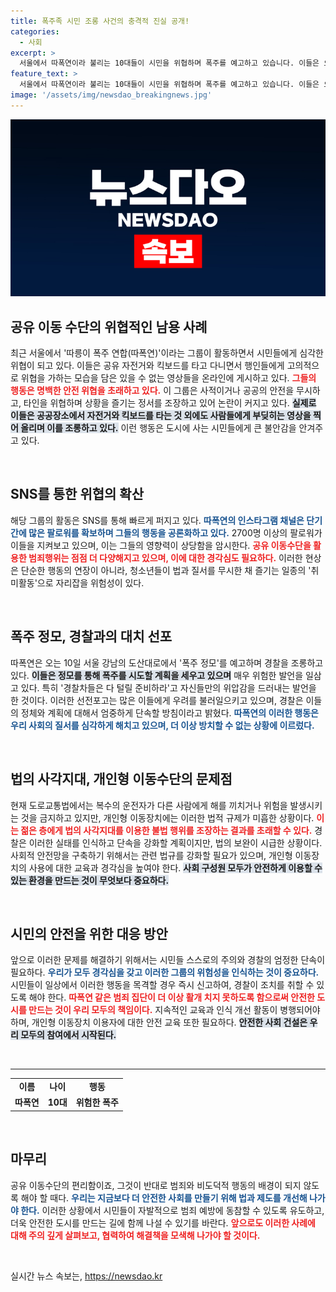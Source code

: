 ```yaml
---
title: 폭주족 시민 조롱 사건의 충격적 진실 공개!
categories:
  - 사회
excerpt: >
  서울에서 따폭연이라 불리는 10대들이 시민을 위협하며 폭주를 예고하고 있습니다. 이들은 오토바이에 뛰어들고, 경찰을 조롱하며 일탈을 즐기고 있습니다. 과연 이들의 만행은 어떻게 막을 수 있을까요? 클릭하여 더 알아보세요!
feature_text: >
  서울에서 따폭연이라 불리는 10대들이 시민을 위협하며 폭주를 예고하고 있습니다. 이들은 오토바이에 뛰어들고, 경찰을 조롱하며 일탈을 즐기고 있습니다. 과연 이들의 만행은 어떻게 막을 수 있을까요? 클릭하여 더 알아보세요!
image: '/assets/img/newsdao_breakingnews.jpg'
---
```


<p><img src="/assets/img/newsdao_breakingnews.jpg" alt="flaretime 속보" /></p>

<h2 data-ke-size="size26">공유 이동 수단의 위협적인 남용 사례</h2>

<p data-ke-size="size16">최근 서울에서 '따릉이 폭주 연합(따폭연)'이라는 그룹이 활동하면서 시민들에게 심각한 위협이 되고 있다. 이들은 공유 자전거와 킥보드를 타고 다니면서 행인들에게 고의적으로 위협을 가하는 모습을 담은 있을 수 없는 영상들을 온라인에 게시하고 있다. <b><span style="color: #ee2323;">그들의 행동은 명백한 안전 위협을 초래하고 있다.</span></b> 이 그룹은 사적이거나 공공의 안전을 무시하고, 타인을 위협하며 상황을 즐기는 정서를 조장하고 있어 논란이 커지고 있다. <b><span style="background-color: #21538527;">실제로 이들은 공공장소에서 자전거와 킥보드를 타는 것 외에도 사람들에게 부딪히는 영상을 찍어 올리며 이를 조롱하고 있다.</span></b> 이런 행동은 도시에 사는 시민들에게 큰 불안감을 안겨주고 있다.</p>

<p data-ke-size="size16">&nbsp;</p>

<h2 data-ke-size="size26">SNS를 통한 위협의 확산</h2>

<p data-ke-size="size16">해당 그룹의 활동은 SNS를 통해 빠르게 퍼지고 있다. <b><span style="color: #1a5490;">따폭연의 인스타그램 채널은 단기간에 많은 팔로워를 확보하며 그들의 행동을 공론화하고 있다.</span></b> 2700명 이상의 팔로워가 이들을 지켜보고 있으며, 이는 그들의 영향력이 상당함을 암시한다. <b><span style="color: #ee2323;">공유 이동수단을 활용한 범죄행위는 점점 더 다양해지고 있으며, 이에 대한 경각심도 필요하다.</span></b> 이러한 현상은 단순한 행동의 연장이 아니라, 청소년들이 법과 질서를 무시한 채 즐기는 일종의 '취미활동'으로 자리잡을 위험성이 있다.</p>

<p data-ke-size="size16">&nbsp;</p>

<h2 data-ke-size="size26">폭주 정모, 경찰과의 대치 선포</h2>

<p data-ke-size="size16">따폭연은 오는 10일 서울 강남의 도산대로에서 '폭주 정모'를 예고하며 경찰을 조롱하고 있다. <b><span style="background-color: #21538527;">이들은 정모를 통해 폭주를 시도할 계획을 세우고 있으며</span></b> 매우 위험한 발언을 일삼고 있다. 특히 '경찰차들은 다 털릴 준비하라'고 자신들만의 위압감을 드러내는 발언을 한 것이다. 이러한 선전포고는 많은 이들에게 우려를 불러일으키고 있으며, 경찰은 이들의 정체와 계획에 대해서 엄중하게 단속할 방침이라고 밝혔다. <b><span style="color: #1a5490;">따폭연의 이러한 행동은 우리 사회의 질서를 심각하게 해치고 있으며, 더 이상 방치할 수 없는 상황에 이르렀다.</span></b></p>

<p data-ke-size="size16">&nbsp;</p>

<h2 data-ke-size="size26">법의 사각지대, 개인형 이동수단의 문제점</h2>

<p data-ke-size="size16">현재 도로교통법에서는 복수의 운전자가 다른 사람에게 해를 끼치거나 위험을 발생시키는 것을 금지하고 있지만, 개인형 이동장치에는 이러한 법적 규제가 미흡한 상황이다. <b><span style="color: #ee2323;">이는 젊은 층에게 법의 사각지대를 이용한 불법 행위를 조장하는 결과를 초래할 수 있다.</span></b> 경찰은 이러한 실태를 인식하고 단속을 강화할 계획이지만, 법의 보완이 시급한 상황이다. 사회적 안전망을 구축하기 위해서는 관련 법규를 강화할 필요가 있으며, 개인형 이동장치의 사용에 대한 교육과 경각심을 높여야 한다. <b><span style="background-color: #21538527;">사회 구성원 모두가 안전하게 이용할 수 있는 환경을 만드는 것이 무엇보다 중요하다.</span></b></p>

<p data-ke-size="size16">&nbsp;</p>

<h2 data-ke-size="size26">시민의 안전을 위한 대응 방안</h2>

<p data-ke-size="size16">앞으로 이러한 문제를 해결하기 위해서는 시민들 스스로의 주의와 경찰의 엄정한 단속이 필요하다. <b><span style="color: #1a5490;">우리가 모두 경각심을 갖고 이러한 그룹의 위험성을 인식하는 것이 중요하다.</span></b> 시민들이 일상에서 이러한 행동을 목격할 경우 즉시 신고하여, 경찰이 조치를 취할 수 있도록 해야 한다. <b><span style="color: #ee2323;">따폭연 같은 범죄 집단이 더 이상 활개 치지 못하도록 함으로써 안전한 도시를 만드는 것이 우리 모두의 책임이다.</span></b> 지속적인 교육과 인식 개선 활동이 병행되어야 하며, 개인형 이동장치 이용자에 대한 안전 교육 또한 필요하다. <b><span style="background-color: #21538527;">안전한 사회 건설은 우리 모두의 참여에서 시작된다.</span></b></p>

<p data-ke-size="size16">&nbsp;</p>

<hr />

<table style="width: 100%; border-collapse: collapse;">
    <tbody>
        <tr>
            <td style="text-align: center; height: 17px;"><b>이름</b></td>
            <td style="text-align: center; height: 17px;"><b>나이</b></td>
            <td style="text-align: center; height: 17px;"><b>행동</b></td>
        </tr>
        <tr>
            <td style="text-align: center; height: 17px;"><b>따폭연</b></td>
            <td style="text-align: center; height: 17px;"><b>10대</b></td>
            <td style="text-align: center; height: 17px;"><b>위험한 폭주</b></td>
        </tr>
    </tbody>
</table>

<p data-ke-size="size16">&nbsp;</p> 

<h2 data-ke-size="size26">마무리</h2>

<p data-ke-size="size16">공유 이동수단의 편리함이죠, 그것이 반대로 범죄와 비도덕적 행동의 배경이 되지 않도록 해야 할 때다. <b><span style="color: #1a5490;">우리는 지금보다 더 안전한 사회를 만들기 위해 법과 제도를 개선해 나가야 한다.</span></b> 이러한 상황에서 시민들이 자발적으로 범죄 예방에 동참할 수 있도록 유도하고, 더욱 안전한 도시를 만드는 길에 함께 나설 수 있기를 바란다. <b><span style="color: #ee2323;">앞으로도 이러한 사례에 대해 주의 깊게 살펴보고, 협력하여 해결책을 모색해 나가야 할 것이다.</span></b></p> 

<p data-ke-size="size16">&nbsp;</p> 
실시간 뉴스 속보는, <a href="https://newsdao.kr" rel="dofollow">https://newsdao.kr</a>


